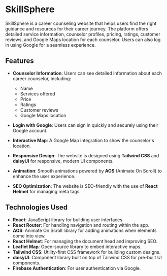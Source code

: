 # SkillSphere

SkillSphere is a career counseling website that helps users find the right guidance and resources for their career journey. The platform offers detailed service information, counselor profiles, pricing, ratings, customer reviews, and Google Maps location for each counselor. Users can also log in using Google for a seamless experience.

## Features

- **Counselor Information**: Users can see detailed information about each career counselor, including:
  - Name
  - Services offered
  - Price
  - Ratings
  - Customer reviews
  - Google Maps location

- **Login with Google**: Users can sign in quickly and securely using their Google account.

- **Interactive Map**: A Google Map integration to show the counselor's location.

- **Responsive Design**: The website is designed using **Tailwind CSS** and **daisyUI** for responsive, modern UI components.

- **Animation**: Smooth animations powered by **AOS** (Animate On Scroll) to enhance the user experience.

- **SEO Optimization**: The website is SEO-friendly with the use of **React Helmet** for managing meta tags.

## Technologies Used

- **React**: JavaScript library for building user interfaces.
- **React Router**: For handling navigation and routing within the app.
- **AOS**: Animate On Scroll library for adding animations when elements come into view.
- **React Helmet**: For managing the document head and improving SEO.
- **Leaflet Map**: Open-source library to embed interactive maps.
- **Tailwind CSS**: Utility-first CSS framework for building custom designs.
- **daisyUI**: Component library built on top of Tailwind CSS for pre-built UI components.
- **Firebase Authentication**: For user authentication via Google.

